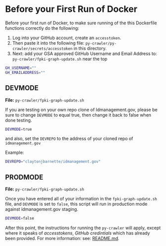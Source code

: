 # Before your First Run of Docker

Before your first run of Docker, to make sure running of the this Dockerfile functions correctly do the following:

1. Log into your GitHub account, create an `accesstoken`.
2. Then paste it into the following file: `py-crawler/py-crawler/secrets/accesstoken` in this directory.
3. Next: add your GSA approved GitHub Username and Email Address to: `py-crawler/fpki-graph-update.sh` near the top

```bash
GH_USERNAME=""
GH_EMAILADDRESS=""
```


## DEVMODE 

**File:** `py-crawler/fpki-graph-update.sh`

If you are testing on your own repo clone of Idmanagement.gov, please be sure to change `DEVMODE` to equal true, then change it back to false when done testing.

```bash
DEVMODE=true
```

and also, set the `DEVREPO` to the address of your cloned repo of `idmanagement.gov`

Example: 
```bash
DEVREPO="claytonjbarnette/idmanagement.gov" 
```


## PRODMODE 

**File:** `py-crawler/fpki-graph-update.sh`

Once you have entered all of your information in the `fpki-graph-update.sh` file, and `DEVMODE` is set to `false`, this script will run in production mode against idmanagement.gov staging.

```bash
DEVMODE=false
```

After this point, the instructions for running the `py-crawler` will apply, except where it speaks of *accesstokens*, *GitHub credintials* which has already been provided. For more information: see: [README.md](README.md).

